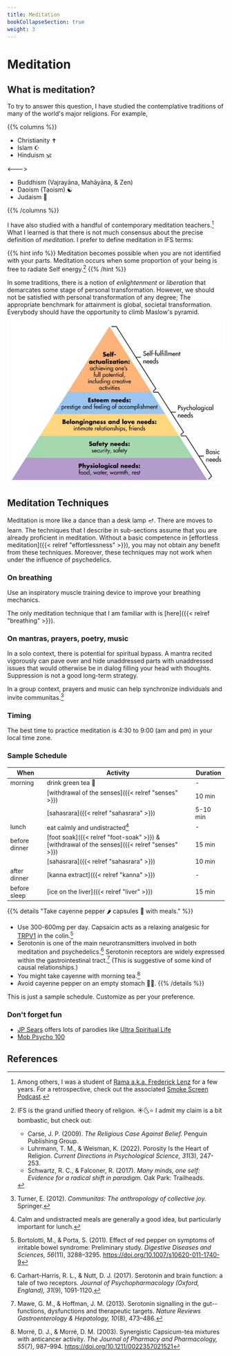```yaml
---
title: Meditation
bookCollapseSection: true
weight: 3
---
```


# Meditation

## What is meditation?

To try to answer this question, I have studied the contemplative
traditions of many of the world's major religions. For example,

{{% columns %}}

- Christianity ✝️
- Islam ☪️
- Hinduism 🕉️

<--->

- Buddhism (Vajrayāna, Mahāyāna, & Zen)
- Daoism (Taoism) ☯️
- Judaism 🕎

{{% /columns %}}

I have also studied with a handful of contemporary meditation
teachers.[^lenz] What I learned is that there is not much consensus about the
precise definition of *meditation*. I prefer to define meditation in
IFS terms:

{{% hint info %}}
Meditation becomes possible when you are not identified with your
parts. Meditation occurs when some proportion of your being is
free to radiate Self energy.[^grand-unified]
{{% /hint %}}

In some traditions, there is a notion of *enlightenment* or
*liberation* that demarcates some stage of personal transformation.
However, we should not be satisfied with personal transformation of any degree;
The appropriate benchmark for attainment is global, societal transformation.
Everybody should have the opportunity to climb Maslow's pyramid.

![Maslow's needs](maslow-needs2.webp)

## Meditation Techniques

Meditation is more like a dance than a desk lamp 🪔. There are moves to learn.
The techniques that I describe in sub-sections assume that you are already
proficient in meditation. Without a basic competence in
[effortless meditation]({{< relref "effortlessness" >}}),
you may not obtain any benefit from these techniques. Moreover, these
techniques may not work when under the influence of psychedelics.

### On breathing

Use an inspiratory muscle training device to improve your breathing mechanics.

The only meditation technique that I am familiar with is [here]({{< relref "breathing" >}}).

### On mantras, prayers, poetry, music

In a solo context, there is potential for spiritual bypass. A
mantra recited vigorously can pave over and hide unaddressed parts with
unaddressed issues that would otherwise be in dialog filling your head
with thoughts. Suppression is not a good long-term strategy.

In a group context, prayers and music can help synchronize individuals
and invite communitas.[^turner2012]

### Timing

The best time to practice meditation is 4:30 to 9:00 (am and pm) in your local time zone.

### Sample Schedule

| When | Activity | Duration |
| ---- | -------- | -------- |
| morning | drink green tea 🍵 | - |
|      | [withdrawal of the senses]({{< relref "senses"  >}}) | 10 min |
|      | [sahasrara]({{< relref "sahasrara"  >}}) | 5-10 min |
| lunch | eat calmly and undistracted[^lunch] | - |
| before dinner | [foot soak]({{< relref "foot-soak"  >}}) \& [withdrawal of the senses]({{< relref "senses"  >}}) | 15 min |
|      | [sahasrara]({{< relref "sahasrara"  >}}) | 10 min |
| after dinner | [kanna extract]({{< relref "kanna"  >}}) | - |
| before sleep | [ice on the liver]({{< relref "liver"  >}}) | 15 min |

{{% details "Take cayenne pepper 🌶️ capsules 💊 with meals." %}}
- Use 300-600mg per day. Capsaicin acts as a relaxing analgesic for [TRPV1](https://en.wikipedia.org/wiki/TRPV1) in the colin.[^bortolotti2011]
- Serotonin is one of the main neurotransmitters involved in both meditation and psychedelics.[^serotonin2017] Serotonin receptors are widely expressed within the gastrointestinal tract.[^mawe2013] (This is suggestive of some kind of causal relationships.)
- You might take cayenne with morning tea.[^morré2003]
- Avoid cayenne pepper on an empty stomach 🧨🔥.
{{% /details %}}

This is just a sample schedule. Customize as per your preference.

### Don't forget fun

- [JP Sears](https://en.wikipedia.org/wiki/JP_Sears) offers lots of parodies like [Ultra Spiritual Life](https://www.youtube.com/playlist?list=PLVqOKx7e2qhefIG5IEGOKQ4pCzFf8IScX)
- [Mob Psycho 100](https://en.wikipedia.org/wiki/Mob_Psycho_100)

## References

[^lenz]: Among others, I was a student of [Rama a.k.a. Frederick Lenz](https://fredericklenz.com/) for a few years. For a retrospective, check out the associated [Smoke Screen Podcast](https://www.neonhum.com/show-pages/i-am-rama.html).

[^turner2012]: Turner, E. (2012). *Communitas: The anthropology of collective joy.* Springer.

[^lunch]: Calm and undistracted meals are generally a good idea, but particularly important for lunch.

[^bortolotti2011]: Bortolotti, M., & Porta, S. (2011). Effect of red pepper on symptoms of irritable bowel syndrome: Preliminary study. *Digestive Diseases and Sciences, 56*(11), 3288–3295. https://doi.org/10.1007/s10620-011-1740-9

[^morré2003]: Morré, D. J., & Morré, D. M. (2003). Synergistic Capsicum-tea mixtures with anticancer activity. *The Journal of Pharmacy and Pharmacology, 55*(7), 987–994. https://doi.org/10.1211/0022357021521

[^mawe2013]: Mawe, G. M., & Hoffman, J. M. (2013). Serotonin signalling in the gut--functions, dysfunctions and therapeutic targets. *Nature Reviews Gastroenterology & Hepatology, 10*(8), 473–486.

[^serotonin2017]: Carhart-Harris, R. L., & Nutt, D. J. (2017). Serotonin and brain function: a tale of two receptors. *Journal of Psychopharmacology (Oxford, England), 31*(9), 1091-1120.

[^grand-unified]: IFS is the grand unified theory of religion. ☀️🌜⭐ I admit my claim is a bit bombastic, but check out:
    - Carse, J. P. (2009). *The Religious Case Against Belief.* Penguin Publishing Group.
    - Luhrmann, T. M., & Weisman, K. (2022). Porosity Is the Heart of Religion. *Current Directions in Psychological Science, 31*(3), 247-253.
    - Schwartz, R. C., & Falconer, R. (2017). *Many minds, one self: Evidence for a radical shift in paradigm.* Oak Park: Trailheads.
